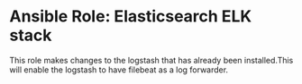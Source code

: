 # Ansible Role: Elasticsearch ELK stack
This role makes changes to the logstash that has already been installed.This will enable the logstash to have filebeat as a log forwarder.
